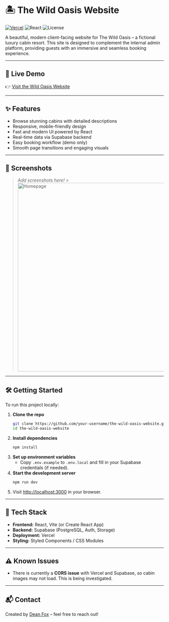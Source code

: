 # 🏝️ The Wild Oasis Website

[![Vercel](https://img.shields.io/badge/Live%20Demo-Vercel-000?logo=vercel&style=flat-square)](https://wild-oasis-website-91h71zjrb-dean-foxs-projects.vercel.app/) ![React](https://img.shields.io/badge/React-2023-blue?logo=react&style=flat-square) ![License](https://img.shields.io/badge/License-MIT-green?style=flat-square)

A beautiful, modern client-facing website for The Wild Oasis – a fictional luxury cabin resort. This site is designed to complement the internal admin platform, providing guests with an immersive and seamless booking experience.

---

## 🚀 Live Demo

👉 [Visit the Wild Oasis Website](https://wild-oasis-website-91h71zjrb-dean-foxs-projects.vercel.app/)

---

## ✨ Features

- Browse stunning cabins with detailed descriptions
- Responsive, mobile-friendly design
- Fast and modern UI powered by React
- Real-time data via Supabase backend
- Easy booking workflow (demo only)
- Smooth page transitions and engaging visuals

---

## 📸 Screenshots

> _Add screenshots here!_ > <img src="./screenshots/homepage.png" width="600" alt="Homepage" />

---

## 🛠️ Getting Started

To run this project locally:

1. **Clone the repo**
   ```bash
   git clone https://github.com/your-username/the-wild-oasis-website.git
   cd the-wild-oasis-website
   ```
2. **Install dependencies**
   ```bash
   npm install
   ```
3. **Set up environment variables**
   - Copy `.env.example` to `.env.local` and fill in your Supabase credentials (if needed).
4. **Start the development server**
   ```bash
   npm run dev
   ```
5. Visit [http://localhost:3000](http://localhost:3000) in your browser.

---

## 🧰 Tech Stack

- **Frontend:** React, Vite (or Create React App)
- **Backend:** Supabase (PostgreSQL, Auth, Storage)
- **Deployment:** Vercel
- **Styling:** Styled Components / CSS Modules

---

## ⚠️ Known Issues

- There is currently a **CORS issue** with Vercel and Supabase, so cabin images may not load. This is being investigated.

---

## 📬 Contact

Created by [Dean Fox](https://github.com/deanfoxcd) – feel free to reach out!
